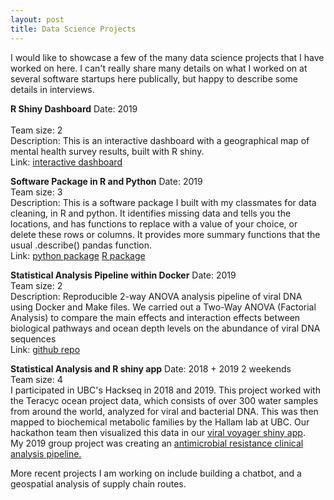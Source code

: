 ```yaml
---
layout: post
title: Data Science Projects
---
```


I would like to showcase a few of the many data science projects that I have worked on here. I can't really share many details on what I worked on at several software startups here publically, but happy to describe some details in interviews.

**R Shiny Dashboard**
Date: 2019 <br>  
Team size: 2   <br>
Description: This is an interactive dashboard with a geographical map of mental health survey results, built with R shiny.  <br>
Link:  [interactive dashboard](https://mikeymice.shinyapps.io/mentalhealth/) 

**Software Package in R and Python**
Date: 2019 <br>
Team size: 3 <br>
Description: This is a software package I built with my classmates for data cleaning, in R and python. It identifies missing data and tells you the locations, and has functions to replace with a value of your choice, or delete these rows or columns. It provides more summary functions that the usual .describe() pandas function. <br>
Link: [python package](https://github.com/UBC-MDS/CleanPy) [R package](https://github.com/UBC-MDS/CleanR)

**Statistical Analysis Pipeline within Docker**
Date: 2019 <br>
Team size: 2 <br>
Description: Reproducible 2-way ANOVA analysis pipeline of viral DNA using Docker and Make files. We carried out a Two-Way ANOVA (Factorial Analysis) to compare the main effects and interaction effects between biological pathways and ocean depth levels on the abundance of viral DNA sequences <br>
Link: [github repo](https://github.com/UBC-MDS/Taracyc_Ocean_Virus_Analysis) 

**Statistical Analysis and R shiny app**
Date: 2018 + 2019 2 weekends <br>
Team size: 4 <br>
I participated in UBC's Hackseq in 2018 and 2019. This project worked with the Teracyc ocean project data, which consists of over 300 water samples from around the world, analyzed for viral and bacterial DNA. This was then mapped to biochemical metabolic families by the Hallam lab at UBC. Our hackathon team then visualized this data in our [viral voyager shiny app](https://oganm.com/shiny/taracyc/).  <br>
My 2019 group project was creating an [antimicrobial resistance clinical analysis pipeline.](https://github.com/schorlton/bugseq-hackseq) 

<p> More recent projects I am working on include building a chatbot, and a geospatial analysis of supply chain routes. </p>
